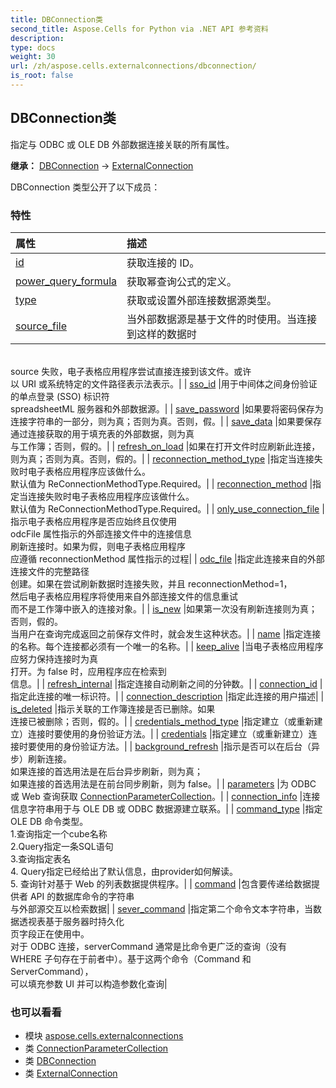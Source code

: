```yaml
---
title: DBConnection类
second_title: Aspose.Cells for Python via .NET API 参考资料
description:
type: docs
weight: 30
url: /zh/aspose.cells.externalconnections/dbconnection/
is_root: false
---
```

## DBConnection类
指定与 ODBC 或 OLE DB 外部数据连接关联的所有属性。



**继承：** [DBConnection](/cells/python-net/aspose.cells.externalconnections/dbconnection) → 
[ExternalConnection](/cells/python-net/zh/aspose.cells.externalconnections/externalconnection)



DBConnection 类型公开了以下成员：

### 特性
|属性|描述|
| :- | :- |
| [id](/cells/python-net/zh/aspose.cells.externalconnections/dbconnection/id) |获取连接的 ID。|
| [power_query_formula](/cells/python-net/zh/aspose.cells.externalconnections/dbconnection/power_query_formula) |获取幂查询公式的定义。|
| [type](/cells/python-net/zh/aspose.cells.externalconnections/dbconnection/type) |获取或设置外部连接数据源类型。|
| [source_file](/cells/python-net/zh/aspose.cells.externalconnections/dbconnection/source_file) |当外部数据源是基于文件的时使用。当连接到这样的数据时<br/>source 失败，电子表格应用程序尝试直接连接到该文件。或许<br/>以 URI 或系统特定的文件路径表示法表示。|
| [sso_id](/cells/python-net/zh/aspose.cells.externalconnections/dbconnection/sso_id) |用于中间体之间身份验证的单点登录 (SSO) 标识符<br/>spreadsheetML 服务器和外部数据源。|
| [save_password](/cells/python-net/zh/aspose.cells.externalconnections/dbconnection/save_password) |如果要将密码保存为连接字符串的一部分，则为真；否则为真。否则，假。|
| [save_data](/cells/python-net/zh/aspose.cells.externalconnections/dbconnection/save_data) |如果要保存通过连接获取的用于填充表的外部数据，则为真<br/>与工作簿；否则，假的。|
| [refresh_on_load](/cells/python-net/zh/aspose.cells.externalconnections/dbconnection/refresh_on_load) |如果在打开文件时应刷新此连接，则为真；否则为真。否则，假的。|
| [reconnection_method_type](/cells/python-net/zh/aspose.cells.externalconnections/dbconnection/reconnection_method_type) |指定当连接失败时电子表格应用程序应该做什么。<br/>默认值为 ReConnectionMethodType.Required。|
| [reconnection_method](/cells/python-net/zh/aspose.cells.externalconnections/dbconnection/reconnection_method) |指定当连接失败时电子表格应用程序应该做什么。<br/>默认值为 ReConnectionMethodType.Required。|
| [only_use_connection_file](/cells/python-net/zh/aspose.cells.externalconnections/dbconnection/only_use_connection_file) |指示电子表格应用程序是否应始终且仅使用<br/>odcFile 属性指示的外部连接文件中的连接信息<br/>刷新连接时。如果为假，则电子表格应用程序<br/>应遵循 reconnectionMethod 属性指示的过程|
| [odc_file](/cells/python-net/zh/aspose.cells.externalconnections/dbconnection/odc_file) |指定此连接来自的外部连接文件的完整路径<br/>创建。如果在尝试刷新数据时连接失败，并且 reconnectionMethod=1，<br/>然后电子表格应用程序将使用来自外部连接文件的信息重试<br/>而不是工作簿中嵌入的连接对象。|
| [is_new](/cells/python-net/zh/aspose.cells.externalconnections/dbconnection/is_new) |如果第一次没有刷新连接则为真；否则，假的。<br/>当用户在查询完成返回之前保存文件时，就会发生这种状态。|
| [name](/cells/python-net/zh/aspose.cells.externalconnections/dbconnection/name) |指定连接的名称。每个连接都必须有一个唯一的名称。|
| [keep_alive](/cells/python-net/zh/aspose.cells.externalconnections/dbconnection/keep_alive) |当电子表格应用程序应努力保持连接时为真<br/>打开。为 false 时，应用程序应在检索到<br/>信息。|
| [refresh_internal](/cells/python-net/zh/aspose.cells.externalconnections/dbconnection/refresh_internal) |指定连接自动刷新之间的分钟数。|
| [connection_id](/cells/python-net/zh/aspose.cells.externalconnections/dbconnection/connection_id) |指定此连接的唯一标识符。|
| [connection_description](/cells/python-net/zh/aspose.cells.externalconnections/dbconnection/connection_description) |指定此连接的用户描述|
| [is_deleted](/cells/python-net/zh/aspose.cells.externalconnections/dbconnection/is_deleted) |指示关联的工作簿连接是否已删除。如果<br/>连接已被删除；否则，假的。|
| [credentials_method_type](/cells/python-net/zh/aspose.cells.externalconnections/dbconnection/credentials_method_type) |指定建立（或重新建立）连接时要使用的身份验证方法。|
| [credentials](/cells/python-net/zh/aspose.cells.externalconnections/dbconnection/credentials) |指定建立（或重新建立）连接时要使用的身份验证方法。|
| [background_refresh](/cells/python-net/zh/aspose.cells.externalconnections/dbconnection/background_refresh) |指示是否可以在后台（异步）刷新连接。<br/>如果连接的首选用法是在后台异步刷新，则为真；<br/>如果连接的首选用法是在前台同步刷新，则为 false。|
| [parameters](/cells/python-net/zh/aspose.cells.externalconnections/dbconnection/parameters) |为 ODBC 或 Web 查询获取 [ConnectionParameterCollection](/cells/python-net/zh/aspose.cells.externalconnections/connectionparametercollection)。|
| [connection_info](/cells/python-net/zh/aspose.cells.externalconnections/dbconnection/connection_info) |连接信息字符串用于与 OLE DB 或 ODBC 数据源建立联系。|
| [command_type](/cells/python-net/zh/aspose.cells.externalconnections/dbconnection/command_type) |指定 OLE DB 命令类型。<br/>1.查询指定一个cube名称<br/>2.Query指定一条SQL语句<br/>3.查询指定表名<br/>4. Query指定已经给出了默认信息，由provider如何解读。<br/>5. 查询针对基于 Web 的列表数据提供程序。|
| [command](/cells/python-net/zh/aspose.cells.externalconnections/dbconnection/command) |包含要传递给数据提供者 API 的数据库命令的字符串<br/>与外部源交互以检索数据|
| [sever_command](/cells/python-net/zh/aspose.cells.externalconnections/dbconnection/sever_command) |指定第二个命令文本字符串，当数据透视表基于服务器时持久化<br/>页字段正在使用中。<br/>对于 ODBC 连接，serverCommand 通常是比命令更广泛的查询（没有<br/>WHERE 子句存在于前者中）。基于这两个命令（Command 和 ServerCommand），<br/>可以填充参数 UI 并可以构造参数化查询|



### 也可以看看
* 模块 [aspose.cells.externalconnections](..)
* 类 [ConnectionParameterCollection](/cells/python-net/zh/aspose.cells.externalconnections/connectionparametercollection)
* 类 [DBConnection](/cells/python-net/zh/aspose.cells.externalconnections/dbconnection)
* 类 [ExternalConnection](/cells/python-net/zh/aspose.cells.externalconnections/externalconnection)
